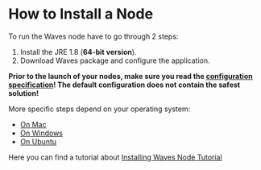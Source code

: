 # How to Install a Node

To run the Waves node have to go through 2 steps:

1. Install the JRE 1.8 \(**64-bit version**\).
2. Download Waves package and configure the application.

**Prior to the launch of your nodes, make sure you read the **[**configuration specification**](https://docs.wavesplatform.com/waves-full-node/how-to-configure-a-node.html)**! The default configuration does not contain the safest solution!**

More specific steps depend on your operating system:

* [On Mac](https://docs.wavesplatform.com/waves-full-node/how-to-install-a-node/on-mac.html)
* [On Windows](https://docs.wavesplatform.com/waves-full-node/how-to-install-a-node/on-windows.html)
* [On Ubuntu](https://docs.wavesplatform.com/waves-full-node/how-to-install-a-node/on-ubuntu.html)

Here you can find a tutorial about [Installing Waves Node Tutorial](https://www.youtube.com/watch?v=CDmMeZlzKbk&feature=youtu.be)

